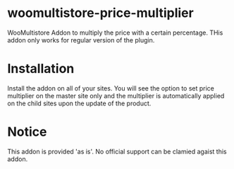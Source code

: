 # woomultistore-price-multiplier
WooMultistore Addon to multiply the price with a certain percentage. THis addon only works for regular version of the plugin.


# Installation
Install the addon on all of your sites. You will see the option to set price multiplier on the master site only and the multiplier is automatically applied on the child sites upon the update of the product.

# Notice
This addon is provided 'as is'. No official support can be clamied agaist this addon.